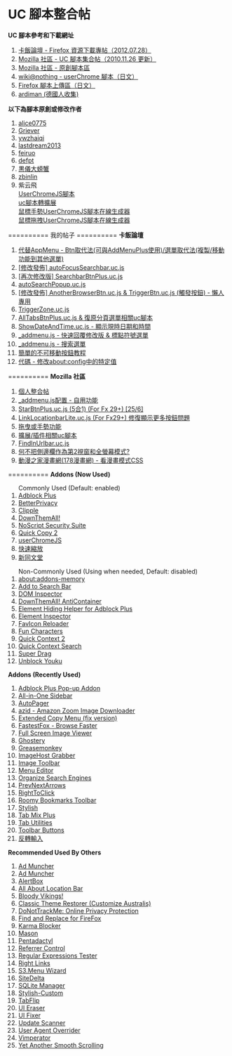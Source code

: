 UC 腳本整合帖
==========
<b>UC 腳本參考和下載網址</b>
<ol>
<li><a href="http://bbs.kafan.cn/thread-1340501-1-1.html" target="_blank">卡飯論壇 - Firefox 資源下載專帖（2012.07.28）</a><br></li>
<li><a href="https://g.mozest.com/thread-26773-1-1" target="_blank">Mozilla 社區 - UC 腳本集合帖（2010.11.26 更新）</a><br></li>
<li><a href="https://j.mozest.com/zh-CN/" target="_blank">Mozilla 社區 - 原創腳本區</a><br></li>
<li><a href="http://wiki.nothing.sh/page/userChrome.js%CD%D1%A5%B9%A5%AF%A5%EA%A5%D7%A5%C8#vfb09d65" target="_blank">wiki@nothing - userChrome 腳本（日文）</a><br></li>
<li><a href="http://u6.getuploader.com/script/" target="_blank">Firefox 腳本上傳區（日文）</a><br></li>
<li><a href="https://github.com/ardiman/userChrome.js" target="_blank">ardiman (德國人收集)</a><br></li>
</ol>
<b>以下為腳本原創或修改作者</b>
<ol>
<li><a href="https://github.com/alice0775/userChrome.js" target="_blank">alice0775</a><br></li>
<li><a href="https://github.com/Griever/userChromeJS" target="_blank">Griever</a><br></li>
<li><a href="https://github.com/ywzhaiqi/userChromeJS" target="_blank">ywzhaiqi</a><br></li>
<li><a href="https://github.com/lastdream2013/userChrome" target="_blank">lastdream2013</a><br></li>
<li><a href="https://github.com/feiruo/userChromeJS" target="_blank">feiruo</a><br></li>
<li><a href="https://github.com/defpt/userChromeJs" target="_blank">defpt</a><br></li>
<li><a href="http://pan.baidu.com/share/home?uk=2467242534#category/type=0" target="_blank">黒儀大螃蟹</a><br></li>
<li><a href="https://bitbucket.org/zbinlin" target="_blank">zbinlin</a><br></li>
<li>紫云飛</li>
<a href="http://www.cnblogs.com/ziyunfei/archive/2011/11/25/2263756.html" target="_blank">UserChromeJS腳本</a><br>
<a href="http://www.cnblogs.com/ziyunfei/archive/2012/02/05/2338725.html" target="_blank">uc腳本轉擴展</a><br>
<a href="http://www.cnblogs.com/ziyunfei/archive/2011/12/15/2289504.html" target="_blank">鼠標手勢UserChromeJS腳本在線生成器</a><br>
<a href="http://www.cnblogs.com/ziyunfei/archive/2011/12/20/2293928.html" target="_blank">鼠標拖拽UserChromeJS腳本在線生成器</a><br>
</ol>
==========
我的帖子
==========
<b>卡飯論壇</b>
<ol>
<li><a href="http://bbs.kafan.cn/thread-1739599-1-1.html" target="_blank">代替AppMenu - Btn取代法(可與AddMenuPlus使用)/選單取代法(複製/移動功能到其他選單)</a><br></li>
<li><a href="http://bbs.kafan.cn/thread-1739617-1-1.html" target="_blank">[修改發佈] autoFocusSearchbar.uc.js</a><br></li>
<li><a href="http://bbs.kafan.cn/thread-1741525-1-1.html" target="_blank">[再次修改版] SearchbarBtnPlus.uc.js</a><br></li>
<li><a href="http://bbs.kafan.cn/thread-1749331-1-1.html" target="_blank">autoSearchPopup.uc.js</a><br></li>
<li><a href="http://bbs.kafan.cn/thread-1739635-1-1.html" target="_blank">[修改發佈] AnotherBrowserBtn.uc.js & TriggerBtn.uc.js (觸發按鈕) - 懶人專用</a><br></li>
<li><a href="http://bbs.kafan.cn/thread-1748650-1-1.html" target="_blank">TriggerZone.uc.js</a><br></li>
<li><a href="http://bbs.kafan.cn/thread-1739999-1-1.html" target="_blank">AllTabsBtnPlus.uc.js & 復原分頁選單相關uc腳本</a><br></li>
<li><a href="http://bbs.kafan.cn/thread-1747400-1-1.html" target="_blank">ShowDateAndTime.uc.js - 顯示現時日期和時間</a><br></li>
<li><a href="http://bbs.kafan.cn/thread-1739649-1-1.html" target="_blank">_addmenu.js - 快速回覆修改版 & 標點符號選單</a><br></li>
<li><a href="http://bbs.kafan.cn/thread-1750226-1-1.html" target="_blank">_addmenu.js - 搜索選單</a><br></li>
<li><a href="http://bbs.kafan.cn/thread-1743344-1-1.html" target="_blank">簡單的不可移動按鈕教程</a><br></li>
<li><a href="http://bbs.kafan.cn/thread-1743975-1-1.html" target="_blank">代碼 - 修改about:config中的特定值</a><br></li>
</ol>
==========
<b>Mozilla 社區</b>
<ol>
<li><a href="http://g.mozest.com/thread-41396-1-1" target="_blank">個人整合帖</a><br></li>
<li><a href="http://g.mozest.com/thread-44436-1-1" target="_blank">_addmenu.js配置 - 自用功能</a><br></li>
<li><a href="http://g.mozest.com/thread-43774-1-1" target="_blank">StarBtnPlus.uc.js (5合1) (For Fx 29+) [25/6]</a><br></li>
<li><a href="http://g.mozest.com/thread-44687-1-1" target="_blank">LinkLocationbarLite.uc.js (For Fx29+) 修復顯示更多按鈕問題</a><br></li>
<li><a href="http://g.mozest.com/thread-44453-1-1" target="_blank">拖曳或手勢功能</a><br></li>
<li><a href="http://g.mozest.com/thread-44382-1-1" target="_blank">擴展/插件相關uc腳本</a><br></li>
<li><a href="http://g.mozest.com/thread-43981-1-1" target="_blank">FindInUrlbar.uc.js</a><br></li>
<li><a href="http://g.mozest.com/thread-43737-1-1" target="_blank">何不把側邊欄作為第2視窗和全螢幕模式?</a><br></li>
<li><a href="http://g.mozest.com/thread-43730-1-1" target="_blank">動漫之家漫畫網(178漫畫網) - 看漫畫模式CSS</a><br></li>
</ol>
==========
<b>Addons (Now Used)</b><br>
<ol>
Commonly Used (Default: enabled)
<li><a href="https://addons.mozilla.org/zh-TW/firefox/addon/adblock-plus/" target="_blank">Adblock Plus</a><br></li>
<li><a href="https://addons.mozilla.org/zh-TW/firefox/addon/betterprivacy/" target="_blank">BetterPrivacy</a><br></li>
<li><a href="https://addons.mozilla.org/zh-TW/firefox/addon/clipple/" target="_blank">Clipple</a><br></li>
<li><a href="https://addons.mozilla.org/zh-TW/firefox/addon/downthemall/" target="_blank">DownThemAll!</a><br></li>
<li><a href="https://addons.mozilla.org/zh-tw/firefox/addon/noscript/" target="_blank">NoScript Security Suite</a><br></li>
<li><a href="https://addons.mozilla.org/zh-TW/firefox/addon/quick-copy-2/" target="_blank">Quick Copy 2</a><br></li>
<li><a href="http://userchromejs.mozdev.org/" target="_blank">userChromeJS</a><br></li>
<li><a href="https://addons.mozilla.org/zh-TW/firefox/addon/zoom-panel/" target="_blank">快速縮放</a><br></li>
<li><a href="https://addons.mozilla.org/zh-TW/firefox/addon/%E6%96%B0%E5%90%8C%E6%96%87%E5%A0%82-new-tong-wen-tang/" target="_blank">新同文堂</a><br></li>
</ol>
<ol>
Non-Commonly Used (Using when needed, Default: disabled)
<li><a href="https://addons.mozilla.org/zh-TW/firefox/addon/about-addons-memory/" target="_blank">about:addons-memory</a><br></li>
<li><a href="https://addons.mozilla.org/zh-TW/firefox/addon/add-to-search-bar/" target="_blank">Add to Search Bar</a><br></li>
<li><a href="https://addons.mozilla.org/zh-TW/firefox/addon/dom-inspector-6622/" target="_blank">DOM Inspector</a><br></li>
<li><a href="https://addons.mozilla.org/zh-TW/firefox/addon/downthemall-anticontainer/" target="_blank">DownThemAll! AntiContainer</a><br></li>
<li><a href="https://addons.mozilla.org/zh-TW/firefox/addon/elemhidehelper/" target="_blank">Element Hiding Helper for Adblock Plus</a><br></li>
<li><a href="https://addons.mozilla.org/zh-TW/firefox/addon/element-inspector/" target="_blank">Element Inspector</a><br></li>
<li><a href="https://addons.mozilla.org/zh-TW/firefox/addon/faviconreloader/" target="_blank">FavIcon Reloader</a><br></li>
<li><a href="https://addons.mozilla.org/zh-TW/firefox/addon/fun-characters/" target="_blank">Fun Characters</a><br></li>
<li><a href="https://addons.mozilla.org/zh-TW/firefox/addon/quick-context-2/" target="_blank">Quick Context 2</a><br></li>
<li><a href="https://addons.mozilla.org/zh-TW/firefox/addon/quickcontextsearch/" target="_blank">Quick Context Search</a><br></li>
<li><a href="https://addons.mozilla.org/zh-TW/firefox/addon/super-drag/?src=userprofile" target="_blank">Super Drag</a><br></li>
<li><a href="https://addons.mozilla.org/zh-TW/firefox/addon/unblock-youku/" target="_blank">Unblock Youku</a><br></li>
</ol>
<b>Addons (Recently Used)</b>
<ol>
<li><a href="https://addons.mozilla.org/zh-TW/firefox/addon/adblock-plus-pop-up-addon/" target="_blank">Adblock Plus Pop-up Addon</a><br></li>
<li><a href="https://addons.mozilla.org/zh-TW/firefox/addon/all-in-one-sidebar/" target="_blank">All-in-One Sidebar</a><br></li>
<li><a href="https://addons.mozilla.org/zh-TW/firefox/addon/autopager/" target="_blank">AutoPager</a><br></li>
<li><a href="https://addons.mozilla.org/zh-TW/firefox/addon/azid-amazon-zoom-image-downloa/" target="_blank">azid - Amazon Zoom Image Downloader</a><br></li>
<li><a href="https://addons.mozilla.org/zh-TW/firefox/addon/extended-copy-menu-fix-vers/" target="_blank">Extended Copy Menu (fix version)</a><br></li>
<li><a href="https://addons.mozilla.org/zh-TW/firefox/addon/fastestfox-browse-faster/" target="_blank">FastestFox - Browse Faster</a><br></li>
<li><a href="https://addons.mozilla.org/zh-TW/firefox/addon/full-screen-image-viewer/" target="_blank">Full Screen Image Viewer</a><br></li>
<li><a href="https://addons.mozilla.org/zh-TW/firefox/addon/ghostery/" target="_blank">Ghostery</a><br></li>
<li><a href="https://addons.mozilla.org/zh-TW/firefox/addon/greasemonkey/" target="_blank">Greasemonkey</a><br></li>
<li><a href="https://addons.mozilla.org/zh-TW/firefox/addon/imagehost-grabber/" target="_blank">ImageHost Grabber</a><br></li>
<li><a href="https://addons.mozilla.org/zh-TW/firefox/addon/image-toolbar/" target="_blank">Image Toolbar</a><br></li>
<li><a href="https://addons.mozilla.org/zh-TW/firefox/addon/menu-editor/" target="_blank">Menu Editor</a><br></li>
<li><a href="https://addons.mozilla.org/zh-TW/firefox/addon/organize-search-engines/" target="_blank">Organize Search Engines</a><br></li>
<li><a href="https://addons.mozilla.org/zh-TW/firefox/addon/prevnextarrows/" target="_blank">PrevNextArrows</a><br></li>
<li><a href="https://addons.mozilla.org/zh-TW/firefox/addon/righttoclick/" target="_blank">RightToClick</a><br></li>
<li><a href="https://addons.mozilla.org/zh-TW/firefox/addon/roomy-bookmarks-toolbar/" target="_blank">Roomy Bookmarks Toolbar</a><br></li>
<li><a href="https://addons.mozilla.org/zh-TW/firefox/addon/stylish/" target="_blank">Stylish</a><br></li>
<li><a href="https://addons.mozilla.org/zh-TW/firefox/addon/tab-mix-plus/" target="_blank">Tab Mix Plus</a><br></li>
<li><a href="https://addons.mozilla.org/zh-TW/firefox/addon/tab-utilities/" target="_blank">Tab Utilities</a><br></li>
<li><a href="https://addons.mozilla.org/zh-TW/firefox/addon/toolbar-buttons/" target="_blank">Toolbar Buttons</a><br></li>
<li><a href="https://addons.mozilla.org/zh-TW/firefox/addon/invert-input/" target="_blank">反轉輸入</a><br></li>
</ol>
<b>Recommended Used By Others</b>
<ol>
<li><a href="http://www.admuncher.com/download.shtml" target="_blank">Ad Muncher</a><br></li>
<li><a href="http://baike.baidu.com/view/1800356.htm" target="_blank">Ad Muncher</a><br></li>
<li><a href="https://addons.mozilla.org/zh-TW/firefox/addon/alertbox/" target="_blank">AlertBox</a><br></li>
<li><a href="https://addons.mozilla.org/zh-TW/firefox/addon/all-about-location-bar/?src=api target="_blank">All About Location Bar</a><br></li>
<li><a href="https://addons.mozilla.org/zh-CN/firefox/addon/bloody-vikings/?src=hp-dl-featured" target="_blank">Bloody Vikings!</a><br></li>
<li><a href="https://addons.mozilla.org/zh-TW/firefox/addon/classicthemerestorer/" target="_blank">Classic Theme Restorer (Customize Australis)</a><br></li>
<li><a href="https://addons.mozilla.org/zh-TW/firefox/addon/donottrackplus/" target="_blank">DoNotTrackMe: Online Privacy Protection</a><br></li>
<li><a href="https://addons.mozilla.org/zh-TW/firefox/addon/find-and-replace-for-firefox/" target="_blank">Find and Replace for FireFox</a><br></li>
<li><a href="https://addons.mozilla.org/zh-TW/firefox/addon/karma-blocker/" target="_blank">Karma Blocker</a><br></li>
<li><a href="https://addons.mozilla.org/zh-TW/firefox/addon/mason/" target="_blank">Mason</a><br></li>
<li><a href="https://addons.mozilla.org/zh-TW/firefox/addon/pentadactyl/" target="_blank">Pentadactyl</a><br></li>
<li><a href="https://addons.mozilla.org/zh-CN/firefox/addon/referrer-control/" target="_blank">Referrer Control</a><br></li>
<li><a href="https://addons.mozilla.org/zh-TW/firefox/addon/rext/" target="_blank">Regular Expressions Tester</a><br></li>
<li><a href="https://addons.mozilla.org/zh-TW/firefox/addon/right-links/" target="_blank">Right Links</a><br></li>
<li><a href="https://addons.mozilla.org/zh-TW/firefox/addon/s3menu-wizard/" target="_blank">S3.Menu Wizard</a><br></li>
<li><a href="https://addons.mozilla.org/zh-TW/firefox/addon/sitedelta/" target="_blank">SiteDelta</a><br></li>
<li><a href="https://addons.mozilla.org/zh-TW/firefox/addon/sqlite-manager/" target="_blank">SQLite Manager</a><br></li>
<li><a href="https://addons.mozilla.org/zh-CN/firefox/addon/stylish-custom/" target="_blank">Stylish-Custom</a><br></li>
<li><a href="https://addons.mozilla.org/zh-TW/firefox/addon/tabflip/" target="_blank">TabFlip</a><br></li>
<li><a href="https://addons.mozilla.org/zh-TW/firefox/addon/ui-eraser/" target="_blank">UI Eraser</a><br></li>
<li><a href="https://addons.mozilla.org/zh-TW/firefox/addon/firefox-4-ui-fixer/" target="_blank">UI Fixer</a><br></li>
<li><a href="https://addons.mozilla.org/zh-TW/firefox/addon/update-scanner/" target="_blank">Update Scanner</a><br></li>
<li><a href="https://addons.mozilla.org/zh-TW/firefox/addon/user-agent-overrider/" target="_blank">User Agent Overrider</a><br></li>
<li><a href="https://addons.mozilla.org/zh-TW/firefox/addon/vimperator/" target="_blank">Vimperator</a><br></li>
<li><a href="https://addons.mozilla.org/zh-TW/firefox/addon/yet-another-smooth-scrolling/?src=api" target="_blank">Yet Another Smooth Scrolling</a><br></li>
</ol>
